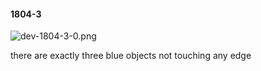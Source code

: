 #### 1804-3
![dev-1804-3-0.png](https://github.com/lil-lab/nlvr/raw/master/nlvr/dev/images/4/dev-1804-3-0.png "dev-1804-3-0.png")

there are exactly three blue objects not touching any edge